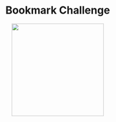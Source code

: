 <h1 align="center"> Bookmark Challenge </h1>

<p align="center"><img width="250" hight="250" src="https://user-images.githubusercontent.com/71974361/112058216-37856400-8b52-11eb-9da4-4b535841590b.gif"></p> 

<p></p>
